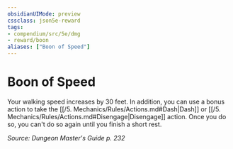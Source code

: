 ```yaml
---
obsidianUIMode: preview
cssclass: json5e-reward
tags:
- compendium/src/5e/dmg
- reward/boon
aliases: ["Boon of Speed"]
---
```

# Boon of Speed

Your walking speed increases by 30 feet. In addition, you can use a bonus action to take the [[/5. Mechanics/Rules/Actions.md#Dash|Dash]] or [[/5. Mechanics/Rules/Actions.md#Disengage|Disengage]] action. Once you do so, you can't do so again until you finish a short rest.

*Source: Dungeon Master's Guide p. 232*